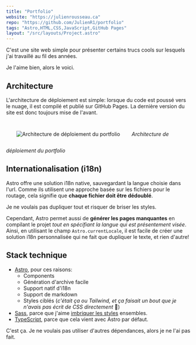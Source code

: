 ```yaml
---
title: "Portfolio"
website: "https://julienrousseau.ca"
repo: "https://github.com/JulienR1/portfolio"
tags: "Astro,HTML,CSS,JavaScript,GitHub Pages"
layout: "/src/layouts/Project.astro"
---
```


C'est une site web simple pour présenter certains trucs cools sur lesquels j'ai travaillé au fil des années.

Je l'aime bien, alors le voici.

## Architecture

L'architecture de déploiement est simple: lorsque du code est poussé vers le nuage, il est compilé et publié sur GitHub Pages.
La dernière version du site est donc toujours mise de l'avant.

![Architecture de déploiement du portfolio](/projects/portfolio/portfolio-architecture-fr.jpg)
_Architecture de déploiement du portfolio_

## Internationalisation (i18n)

Astro offre une solution i18n native, sauvegardant la langue choisie dans l'url.
Comme ils utilisent une approche basée sur les fichiers pour le routage, cela signifie que **chaque fichier doit être dédoublé**.

Je ne voulais pas dupliquer tout et risquer de briser les styles.

Cependant, Astro permet aussi de **générer les pages manquantes** en compilant le projet _tout en spécifiant la langue qui est présentement visée_.
Ainsi, en utilisant le champ `Astro.currentLocale`, il est facile de créer une solution i18n personnalisée qui ne fait que dupliquer le texte, et rien d'autre!

## Stack technique

- [Astro](https://astro.build/), pour ces raisons:
  - Components
  - Génération d'archive facile
  - Support natif d'i18n
  - Support de markdown
  - Styles ciblés (_c'était ça ou Tailwind, et ça faisait un bout que je n'avais pas écrit de CSS directement_ &#129335;)
- [Sass](https://sass-lang.com/), parce que j'aime [imbriquer les styles](https://sass-lang.com/guide/#nesting) ensembles.
- [TypeScript](https://www.typescriptlang.org/), parce que cela vient avec Astro par défaut.

C'est ça. Je ne voulais pas utiliser d'autres dépendances, alors je ne l'ai pas fait.

<style>
    img {
        padding: 2em;
    }
</style>
